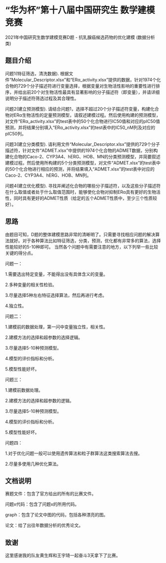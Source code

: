 # “华为杯”第十八届中国研究生 数学建模竞赛
2021年中国研究生数学建模竞赛D题 - 抗乳腺癌候选药物的优化建模 (数据分析类)
## 题目介绍
问题1(特征筛选，清洗数据). 根据文件“Molecular_Descriptor.xlsx”和“ERα_activity.xlsx”提供的数据，针对1974个化合物的729个分子描述符进行变量选择，根据变量对生物活性影响的重要性进行排序，并给出前20个对生物活性最具有显著影响的分子描述符（即变量），并请详细说明分子描述符筛选过程及其合理性。

问题2(建立预测模型). 请结合问题1，选择不超过20个分子描述符变量，构建化合物对ERα生物活性的定量预测模型，请叙述建模过程。然后使用构建的预测模型，对文件“ERα_activity.xlsx”的test表中的50个化合物进行IC50值和对应的pIC50值预测，并将结果分别填入“ERα_activity.xlsx”的test表中的IC50_nM列及对应的pIC50列。

问题3(建立分类模型). 请利用文件“Molecular_Descriptor.xlsx”提供的729个分子描述符，针对文件“ADMET.xlsx”中提供的1974个化合物的ADMET数据，分别构建化合物的Caco-2、CYP3A4、hERG、HOB、MN的分类预测模型，并简要叙述建模过程。然后使用所构建的5个分类预测模型，对文件“ADMET.xlsx”的test表中的50个化合物进行相应的预测，并将结果填入“ADMET.xlsx”的test表中对应的Caco-2、CYP3A4、hERG、HOB、MN列。

问题4(建立优化模型). 寻找并阐述化合物的哪些分子描述符，以及这些分子描述符在什么取值或者处于什么取值范围时，能够使化合物对抑制ERα具有更好的生物活性，同时具有更好的ADMET性质（给定的五个ADMET性质中，至少三个性质较好）。

##  思路
由题目可知，D题的整体建模思路非常的清晰明了。只需要寻找相应问题的解决算法就好。对于各种算法比如特征筛选，分类，预测，优化都有非常多的算法，选择性能较好的5-10种即可。
当然各个问题中有需要注意的地方，以下列举一些比较关键的得分点。

   问题一：

1.需要选出特定变量，不能得出没有具体含义的变量。

2.多种变量的相关性检验。

3.尽量选择5种左右特征选择算法，然后再进行考虑。

4.独立性。

   问题二：

1.建模前的数据处理，第一问中变量独立性，相关性。

2.建模方法的选择和超参数的选择逻辑。

3.尽量选择5-10种预测模型。

4.模型的评价指标和分析。

5.模型性能好坏。

   问题三：

1.建模前数据处理。

2.建模方法的选择和超参数的逻辑。

3.尽量选择5-10种预测模型。

4.模型的评价指标和分析。

5.模型性能好坏。

   问题四：

1.对于优化问题一般可以使用遗传算法和粒子群算法这类搜索算法去搜。

2.尽量多使用几种优化算法。


## 文档说明

赛题文件：包含了官方给出的所有的比赛文件。

问题x代码：包含了问题x的所用代码。

graph：包含了论文中图的代码，包括各种漂亮的图。

论文：给了出往年数据分析的优秀论文。

## 致谢

这里感谢我的队友黄生辉和王宇琦一起奋斗3天拿下了比赛。

